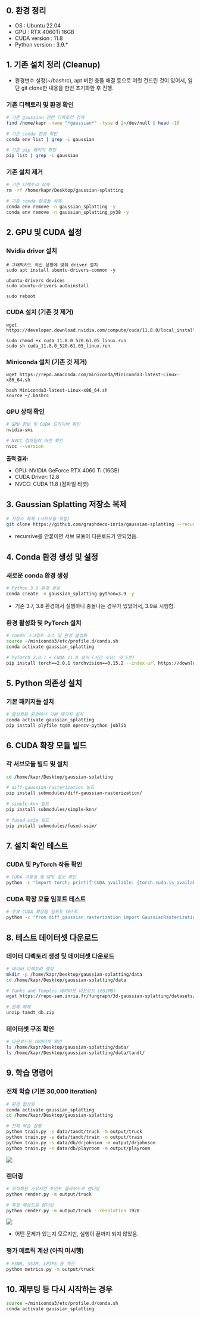 ## 0. 환경 정리
- OS : Ubuntu 22.04
- GPU : RTX 4060Ti 16GB
- CUDA version : 11.8
- Python version : 3.9.*

## 1. 기존 설치 정리 (Cleanup)
- 환경변수 설정(~/bashrc), apt 버전 충돌 해결 등으로 여럿 건드린 것이 있어서, 일단 git clone한 내용을 한번 초기화한 후 진행.
### 기존 디렉토리 및 환경 확인
```bash
# 기존 gaussian 관련 디렉토리 검색
find /home/kapr -name "*gaussian*" -type d 2>/dev/null | head -10

# 기존 conda 환경 확인
conda env list | grep -i gaussian

# 기존 pip 패키지 확인
pip list | grep -i gaussian
```

### 기존 설치 제거
```bash
# 기존 디렉토리 삭제
rm -rf /home/kapr/Desktop/gaussian-splatting

# 기존 conda 환경들 삭제
conda env remove -n gaussian_splatting -y
conda env remove -n gaussian_splatting_py38 -y
```

## 2. GPU 및 CUDA 설정

### Nvidia driver 설치
``` shell
# 그래픽카드 최신 상황에 맞춰 driver 설치
sudo apt install ubuntu-drivers-common -y

ubuntu-drivers devices
sudo ubuntu-drivers autoinstall

sudo reboot
```

### CUDA 설치 (기존 것 제거)
``` shell
wget https://developer.download.nvidia.com/compute/cuda/11.8.0/local_installers/cuda_11.8.0_520.61.05_linux.run

sudo chmod +x cuda_11.8.0_520.61.05_linux.run
sudo sh cuda_11.8.0_520.61.05_linux.run
```

### Miniconda 설치 (기존 것 제거)
``` shell
wget https://repo.anaconda.com/miniconda/Miniconda3-latest-Linux-x86_64.sh

bash Miniconda3-latest-Linux-x86_64.sh
source ~/.bashrc
```

### GPU 상태 확인
```bash
# GPU 정보 및 CUDA 드라이버 확인
nvidia-smi

# NVCC 컴파일러 버전 확인
nvcc --version
```

**출력 결과:**
- GPU: NVIDIA GeForce RTX 4060 Ti (16GB)
- CUDA Driver: 12.8
- NVCC: CUDA 11.8 (컴파일 타겟)

## 3. Gaussian Splatting 저장소 복제

```bash
# 저장소 복제 (서브모듈 포함)
git clone https://github.com/graphdeco-inria/gaussian-splatting --recursive
```
- recursive를 안붙이면 서브 모듈이 다운로드가 안되었음.
## 4. Conda 환경 생성 및 설정

### 새로운 conda 환경 생성
```bash
# Python 3.9 환경 생성
conda create -n gaussian_splatting python=3.9 -y
```
- 기존 3.7, 3.8 환경에서 실행하니 충돌나는 경우가 있었어서, 3.9로 시행함.

### 환경 활성화 및 PyTorch 설치
```bash
# conda 스크립트 소스 및 환경 활성화
source ~/miniconda3/etc/profile.d/conda.sh
conda activate gaussian_splatting

# PyTorch 2.0.1 + CUDA 11.8 설치 (시간 소요: 약 5분)
pip install torch==2.0.1 torchvision==0.15.2 --index-url https://download.pytorch.org/whl/cu118
```

## 5. Python 의존성 설치

### 기본 패키지들 설치
```bash
# 활성화된 환경에서 기본 패키지 설치
conda activate gaussian_splatting
pip install plyfile tqdm opencv-python joblib
```

## 6. CUDA 확장 모듈 빌드

### 각 서브모듈 빌드 및 설치
```bash
cd /home/kapr/Desktop/gaussian-splatting

# diff-gaussian-rasterization 빌드
pip install submodules/diff-gaussian-rasterization/

# simple-knn 빌드
pip install submodules/simple-knn/

# fused-ssim 빌드
pip install submodules/fused-ssim/
```

## 7. 설치 확인 테스트

### CUDA 및 PyTorch 작동 확인
```bash
# CUDA 가용성 및 GPU 정보 확인
python -c "import torch; print(f'CUDA available: {torch.cuda.is_available()}'); print(f'CUDA version: {torch.version.cuda}'); print(f'Device count: {torch.cuda.device_count()}'); print(f'Current device: {torch.cuda.current_device()}'); print(f'Device name: {torch.cuda.get_device_name(0)}')"
```

### CUDA 확장 모듈 임포트 테스트
```bash
# 주요 CUDA 확장들 임포트 테스트
python -c "from diff_gaussian_rasterization import GaussianRasterizationSettings, GaussianRasterizer; print('diff_gaussian_rasterization: OK'); from fused_ssim import fused_ssim; print('fused_ssim: OK'); print('CUDA extensions working!')"
```

## 8. 테스트 데이터셋 다운로드

### 데이터 디렉토리 생성 및 데이터셋 다운로드
```bash
# 데이터 디렉토리 생성
mkdir -p /home/kapr/Desktop/gaussian-splatting/data
cd /home/kapr/Desktop/gaussian-splatting/data

# Tanks and Temples 데이터셋 다운로드 (651MB)
wget https://repo-sam.inria.fr/fungraph/3d-gaussian-splatting/datasets/input/tandt_db.zip

# 압축 해제
unzip tandt_db.zip
```

### 데이터셋 구조 확인
```bash
# 다운로드된 데이터셋 확인
ls /home/kapr/Desktop/gaussian-splatting/data/
ls /home/kapr/Desktop/gaussian-splatting/data/tandt/
```

## 9. 학습 명령어

### 전체 학습 (기본 30,000 iteration)
```bash
# 환경 활성화
conda activate gaussian_splatting
cd /home/kapr/Desktop/gaussian-splatting

# 전체 학습 실행
python train.py -s data/tandt/truck -m output/truck
python train.py -s data/tandt/train -m output/train
python train.py -s data/db/drjohnson -m output/drjohnson
python train.py -s data/db/playroom -m output/playroom
```
![](https://i.imgur.com/Kp4SSs5.png)

### 렌더링
```bash
# 최적화된 가우시안 포인트 클라우드로 렌더링
python render.py -m output/truck

# 특정 해상도로 렌더링
python render.py -m output/truck --resolution 1920
```
![](https://i.imgur.com/SgciQ16.png)

- 어떤 문제가 있는지 모르지만, 실행이 끝까지 되지 않았음.
### 평가 메트릭 계산 (아직 미시행)
```bash
# PSNR, SSIM, LPIPS 등 계산
python metrics.py -m output/truck
```


## 10. 재부팅 등 다시 시작하는 경우

```bash
source ~/miniconda3/etc/profile.d/conda.sh
conda activate gaussian_splatting
```